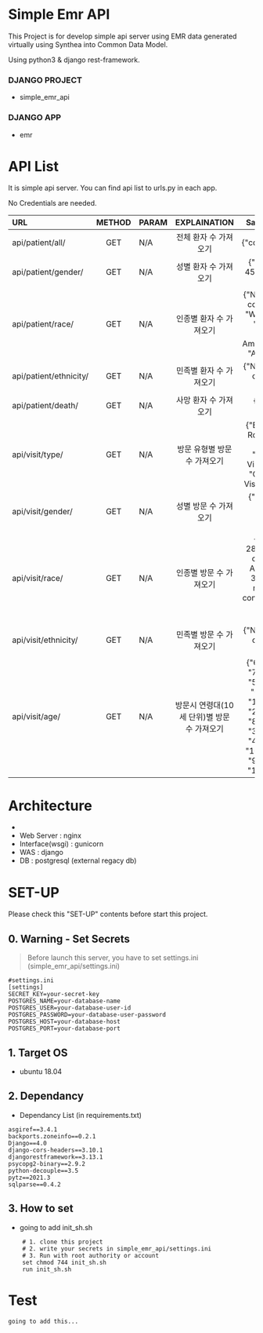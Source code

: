 # Simple Emr API

This Project is for develop simple api server using EMR data generated virtually using Synthea into Common Data Model.

Using python3 & django rest-framework.

### DJANGO PROJECT

- simple_emr_api

### DJANGO APP 

- emr

# API List

It is simple api server. You can find api list to urls.py in each app.

No Credentials are needed.

| URL                |METHOD| PARAM                                                      |        EXPLAINATION        |                                                                   Sample Data                                                                   |
|:-------------------|:---:|:-----------------------------------------------------------|:--------------------------:|:-----------------------------------------------------------------------------------------------------------------------------------------------:|
| api/patient/all/   |  GET   | N/A                                                        |        전체 환자 수 가져오기        |                                                                 {"count":1000}                                                                  |
| api/patient/gender/    |  GET   | N/A                                    |        성별 환자 수 가져오기        |                                                          {"FEMALE": 452, "MALE": 548}                                                           |
| api/patient/race/      |  GET  | N/A                                     |       인종별 환자 수 가져오기        |                             {"No matching concept": 4, "White": 845, "Black or African American": 86, "Asian": 65}                              |
| api/patient/ethnicity/ |GET| N/A  |       민족별 환자 수 가져오기        |                                                          {"No matching concept": 1000}                                                          |
| api/patient/death/     |GET| N/A       |        사망 환자 수 가져오기        |                                                                 {"count": 152"}                                                                 |
| api/visit/type/        |GET| N/A                                                        |      방문 유형별 방문 수 가져오기      |                               {"Emergency Room Visit": 3475, "Inpatient Visit": 1309, "Outpatient Visit": 37026}                                |
| api/visit/gender/      |GET| N/A                         |        성별 방문 수 가져오기        |                                                        {"FEMALE": 19307, "MALE": 22503}                                                         |
| api/visit/race/        |GET| N/A                                       |       인종별 방문 수 가져오기        |                         {"Asian": 2826, "Black or African American": 3326, "No matching concept": 171, "White": 35487}                          |
| api/visit/ethnicity/   |GET| N/A                                           |       민족별 방문 수 가져오기        |                                                          {"No matching concept": 1000}                                                          |
| api/visit/age/         |GET| N/A                                      | 방문시 연령대(10세 단위)별 방문 수 가져오기 |{"60": 4995, "70": 4012, "50": 6141, "0": 1178, "10": 2366, "20": 3867, "80": 3621, "30": 3376, "40": 4167, "100": 4913, "90": 2621, "110": 553} |

# Architecture
-
- Web Server : nginx 
- Interface(wsgi) : gunicorn 
- WAS : django 
- DB : postgresql (external regacy db)

# SET-UP

Please check this "SET-UP" contents before start this project.

## 0. Warning - Set Secrets

 > Before launch this server, you have to set settings.ini (simple_emr_api/settings.ini)

```
#settings.ini
[settings]
SECRET_KEY=your-secret-key 
POSTGRES_NAME=your-database-name 
POSTGRES_USER=your-database-user-id 
POSTGRES_PASSWORD=your-database-user-password 
POSTGRES_HOST=your-database-host
POSTGRES_PORT=your-database-port
```


## 1. Target OS

- ubuntu 18.04

## 2. Dependancy

- Dependancy List (in requirements.txt)

```
asgiref==3.4.1
backports.zoneinfo==0.2.1
Django==4.0
django-cors-headers==3.10.1
djangorestframework==3.13.1
psycopg2-binary==2.9.2
python-decouple==3.5
pytz==2021.3
sqlparse==0.4.2
```

## 3. How to set

- going to add init_sh.sh
```
    # 1. clone this project
    # 2. write your secrets in simple_emr_api/settings.ini
    # 3. Run with root authority or account
    set chmod 744 init_sh.sh 
    run init_sh.sh
```

# Test
    going to add this...
